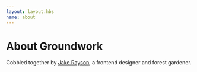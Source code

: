 ```yaml
---
layout: layout.hbs
name: about
---
```


# About Groundwork

Cobbled together by [Jake Rayson](https://growdigital.org/), a frontend designer and forest gardener.


